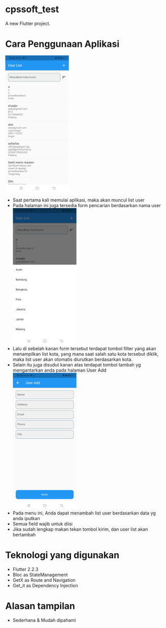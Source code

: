 # cpssoft_test

A new Flutter project.

# Cara Penggunaan Aplikasi

<img src="ReadMe1.jpeg" width="200">

- Saat pertama kali memulai aplikasi, maka akan muncul list user
- Pada halaman ini juga tersedia form pencarian berdasarkan nama user
  <img src="ReadMe2.jpeg" width="200">
- Lalu di sebelah kanan form tersebut terdapat tombol filter yang akan menampilkan list kota, yang mana saat salah satu kota tersebut diklik, maka list user akan otomatis diurutkan berdasarkan kota.
- Selain itu juga disudut kanan atas terdapat tombol tambah yg mengantarkan anda pada halaman User Add
  <img src="ReadMe3.jpeg" width="200">
- Pada menu ini, Anda dapat menambah list user berdasarkan data yg anda iputkan
- Semua field wajib untuk diisi
- Jika sudah lengkap makan tekan tombol kirim, dan user list akan bertambah

# Teknologi yang digunakan

- Flutter 2.2.3
- Bloc as StateManagement
- GetX as Route and Navigation
- Get_it as Dependency Injection

# Alasan tampilan

- Sederhana & Mudah dipahami
